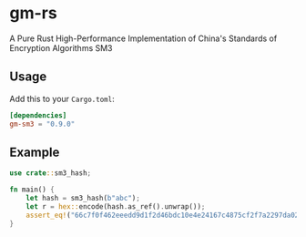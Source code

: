 # gm-rs

A Pure Rust High-Performance Implementation of China's Standards of Encryption Algorithms SM3

## Usage

Add this to your `Cargo.toml`:

```toml
[dependencies]
gm-sm3 = "0.9.0"
```

## Example

```rust
use crate::sm3_hash;

fn main() {
    let hash = sm3_hash(b"abc");
    let r = hex::encode(hash.as_ref().unwrap());
    assert_eq!("66c7f0f462eeedd9d1f2d46bdc10e4e24167c4875cf2f7a2297da02b8f4ba8e0", r);
}

```